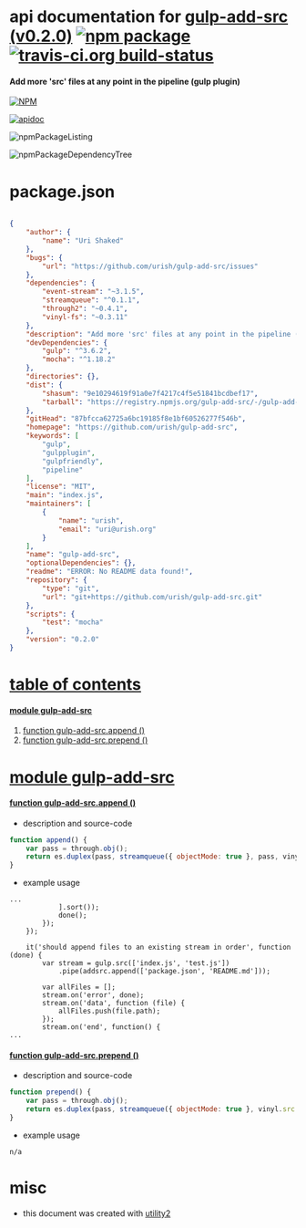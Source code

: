 # api documentation for  [gulp-add-src (v0.2.0)](https://github.com/urish/gulp-add-src)  [![npm package](https://img.shields.io/npm/v/npmdoc-gulp-add-src.svg?style=flat-square)](https://www.npmjs.org/package/npmdoc-gulp-add-src) [![travis-ci.org build-status](https://api.travis-ci.org/npmdoc/node-npmdoc-gulp-add-src.svg)](https://travis-ci.org/npmdoc/node-npmdoc-gulp-add-src)
#### Add more 'src' files at any point in the pipeline (gulp plugin)

[![NPM](https://nodei.co/npm/gulp-add-src.png?downloads=true)](https://www.npmjs.com/package/gulp-add-src)

[![apidoc](https://npmdoc.github.io/node-npmdoc-gulp-add-src/build/screenCapture.buildNpmdoc.browser._2Fhome_2Ftravis_2Fbuild_2Fnpmdoc_2Fnode-npmdoc-gulp-add-src_2Ftmp_2Fbuild_2Fapidoc.html.png)](https://npmdoc.github.io/node-npmdoc-gulp-add-src/build/apidoc.html)

![npmPackageListing](https://npmdoc.github.io/node-npmdoc-gulp-add-src/build/screenCapture.npmPackageListing.svg)

![npmPackageDependencyTree](https://npmdoc.github.io/node-npmdoc-gulp-add-src/build/screenCapture.npmPackageDependencyTree.svg)



# package.json

```json

{
    "author": {
        "name": "Uri Shaked"
    },
    "bugs": {
        "url": "https://github.com/urish/gulp-add-src/issues"
    },
    "dependencies": {
        "event-stream": "~3.1.5",
        "streamqueue": "^0.1.1",
        "through2": "~0.4.1",
        "vinyl-fs": "~0.3.11"
    },
    "description": "Add more 'src' files at any point in the pipeline (gulp plugin)",
    "devDependencies": {
        "gulp": "^3.6.2",
        "mocha": "^1.18.2"
    },
    "directories": {},
    "dist": {
        "shasum": "9e10294619f91a0e7f4217c4f5e51841bcdbef17",
        "tarball": "https://registry.npmjs.org/gulp-add-src/-/gulp-add-src-0.2.0.tgz"
    },
    "gitHead": "87bfcca62725a6bc19185f8e1bf60526277f546b",
    "homepage": "https://github.com/urish/gulp-add-src",
    "keywords": [
        "gulp",
        "gulpplugin",
        "gulpfriendly",
        "pipeline"
    ],
    "license": "MIT",
    "main": "index.js",
    "maintainers": [
        {
            "name": "urish",
            "email": "uri@urish.org"
        }
    ],
    "name": "gulp-add-src",
    "optionalDependencies": {},
    "readme": "ERROR: No README data found!",
    "repository": {
        "type": "git",
        "url": "git+https://github.com/urish/gulp-add-src.git"
    },
    "scripts": {
        "test": "mocha"
    },
    "version": "0.2.0"
}
```



# <a name="apidoc.tableOfContents"></a>[table of contents](#apidoc.tableOfContents)

#### [module gulp-add-src](#apidoc.module.gulp-add-src)
1.  [function <span class="apidocSignatureSpan">gulp-add-src.</span>append ()](#apidoc.element.gulp-add-src.append)
1.  [function <span class="apidocSignatureSpan">gulp-add-src.</span>prepend ()](#apidoc.element.gulp-add-src.prepend)



# <a name="apidoc.module.gulp-add-src"></a>[module gulp-add-src](#apidoc.module.gulp-add-src)

#### <a name="apidoc.element.gulp-add-src.append"></a>[function <span class="apidocSignatureSpan">gulp-add-src.</span>append ()](#apidoc.element.gulp-add-src.append)
- description and source-code
```javascript
function append() {
	var pass = through.obj();
	return es.duplex(pass, streamqueue({ objectMode: true }, pass, vinyl.src.apply(vinyl.src, arguments)));
}
```
- example usage
```shell
...
			].sort());
			done();
		});
	});

	it('should append files to an existing stream in order', function (done) {
		var stream = gulp.src(['index.js', 'test.js'])
			.pipe(addsrc.append(['package.json', 'README.md']));

		var allFiles = [];
		stream.on('error', done);
		stream.on('data', function (file) {
			allFiles.push(file.path);
		});
		stream.on('end', function() {
...
```

#### <a name="apidoc.element.gulp-add-src.prepend"></a>[function <span class="apidocSignatureSpan">gulp-add-src.</span>prepend ()](#apidoc.element.gulp-add-src.prepend)
- description and source-code
```javascript
function prepend() {
    var pass = through.obj();
    return es.duplex(pass, streamqueue({ objectMode: true }, vinyl.src.apply(vinyl.src, arguments), pass));
}
```
- example usage
```shell
n/a
```



# misc
- this document was created with [utility2](https://github.com/kaizhu256/node-utility2)
